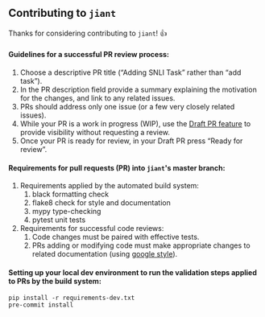 ## Contributing to `jiant`

Thanks for considering contributing to `jiant`! :+1:

#### Guidelines for a successful PR review process:
1. Choose a descriptive PR title (“Adding SNLI Task” rather than “add task”).
2. In the PR description field provide a summary explaining the motivation for the changes, and link to any related issues.
3. PRs should address only one issue (or a few very closely related issues).
4. While your PR is a work in progress (WIP), use the [Draft PR feature](https://github.blog/2019-02-14-introducing-draft-pull-requests/) to provide visibility without requesting a review.
5. Once your PR is ready for review, in your Draft PR press “Ready for review”.

#### Requirements for pull requests (PR) into `jiant`'s master branch:
1. Requirements applied by the automated build system:
   1. black formatting check
   2. flake8 check for style and documentation
   3. mypy type-checking
   4. pytest unit tests
2. Requirements for successful code reviews:
   1. Code changes must be paired with effective tests.
   2. PRs adding or modifying code must make appropriate changes to related documentation (using [google style](https://google.github.io/styleguide/pyguide.html)).

#### Setting up your local dev environment to run the validation steps applied to PRs by the build system:
```
pip install -r requirements-dev.txt
pre-commit install
```
